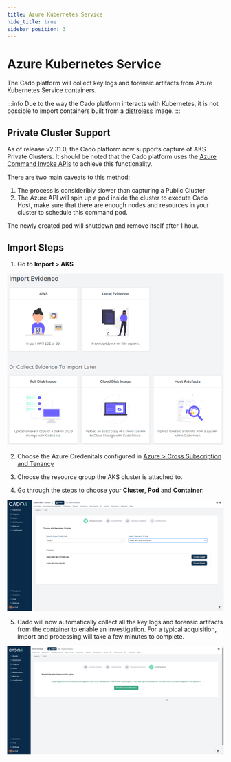 ```yaml
---
title: Azure Kubernetes Service
hide_title: true
sidebar_position: 3
---
```


# Azure Kubernetes Service

The Cado platform will collect key logs and forensic artifacts from Azure Kubernetes Service containers.

:::info
Due to the way the Cado platform interacts with Kubernetes, it is not possible to import containers built from a [distroless](https://github.com/GoogleContainerTools/distroless#why-should-i-use-distroless-images) image.
:::

## Private Cluster Support
As of release v2.31.0, the Cado platform now supports capture of AKS Private Clusters. It should be noted that the Cado platform
uses the [Azure Command Invoke APIs](https://learn.microsoft.com/en-us/azure/aks/command-invoke) to achieve this functionality.

There are two main caveats to this method:
1. The process is consideribly slower than capturing a Public Cluster
2. The Azure API will spin up a pod inside the cluster to execute Cado Host, make sure that there are enough nodes and resources in your cluster to schedule this command pod.

The newly created pod will shutdown and remove itself after 1 hour.

## Import Steps

1) Go to **Import > AKS**

![Cado Import Screen showing the AKS options](/img/import.png)

2) Choose the Azure Credenitals configured in [Azure > Cross Subscription and Tenancy](/cado-response/deploy/azure/azure-cross-tenancy-subscriptions)

3) Choose the resource group the AKS cluster is attached to.

4) Go through the steps to choose your **Cluster**, **Pod** and **Container**:

![Cado Import Screen showing the available AKS Clusters](/img/aks.png)

5) Cado will now automatically collect all the key logs and forensic artifacts from the container to enable an investigation.
For a typical acquisition, import and processing will take a few minutes to complete.

![Cado showing the confirmation screen of a successful AKS container capture](/img/eks3.png)